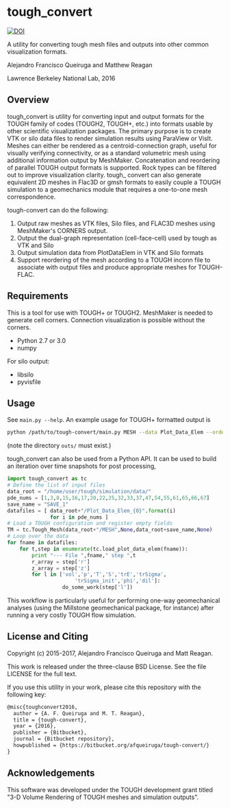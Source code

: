 tough\_convert
=============

[![DOI](https://zenodo.org/badge/DOI/10.5281/zenodo.1164418.svg)](https://doi.org/10.5281/zenodo.1164418)

A utility for converting tough mesh files and outputs into other common visualization formats.

Alejandro Francisco Queiruga and Matthew Reagan

Lawrence Berkeley National Lab, 2016

Overview
--------

tough\_convert is utility for converting input and output formats for the TOUGH family of codes (TOUGH2, TOUGH+, etc.) into formats usable by other scientific visualization packages. The primary purpose is to create VTK or silo data files to render simulation results using ParaView or VisIt. Meshes can either be rendered as a centroid-connection graph, useful for visually verifying connectivity, or as a standard volumetric mesh using additional information output by MeshMaker. Concatenation and reordering of parallel TOUGH output formats is supported. Rock types can be filtered out to improve visualization clarity. tough\_ convert can also generate equivalent 2D meshes in Flac3D or gmsh formats to easily couple a TOUGH simulation to a geomechanics module that requires a one-to-one mesh correspondence.

tough-convert can do the following:

1. Output raw meshes as VTK files, Silo files, and FLAC3D meshes using MeshMaker's CORNERS output.
2. Output the dual-graph representation (cell-face-cell) used by tough as VTK and Silo
3. Output simulation data from PlotDataElem in VTK and Silo formats
4. Support reordering of the mesh according to a TOUGH inconn file to associate with output files and
produce appropriate meshes for TOUGH-FLAC.

Requirements
------------

This is a tool for use with TOUGH+ or TOUGH2. MeshMaker is needed to generate cell corners. Connection visualization is
possible without the corners.

- Python 2.7 or 3.0
- numpy

For silo output:

- libsilo
- pyvisfile

Usage
-----

See `main.py --help`. An example usage for TOUGH+ formatted output is
```bash
python /path/to/tough-convert/main.py MESH --data Plot_Data_Elem --order SAVE --vtk outs/viz.vtk
```
(note the directory `outs/` must exist.)

tough\_convert can also be used from a Python API. It can be used to build an iteration over time snapshots for post processing,
```python
import tough_convert as tc
# Define the list of input files
data_root = "/home/user/tough/simulation/data/"
pde_nums = [1,3,8,15,16,17,20,22,25,32,33,37,47,54,55,61,65,66,67]
save_name = "SAVE_1"
datafiles = [ data_root+"/Plot_Data_Elem_{0}".format(i)
              for i in pde_nums ]
# Load a TOUGH configuration and register empty fields
TM = tc.Tough_Mesh(data_root+"/MESH",None,data_root+save_name,None)
# Loop over the data
for fname in datafiles:
    for t,step in enumerate(tc.load_plot_data_elem(fname)):
        print "--- File ",fname," step ",t
		r_array = step['r']
        z_array = step['z']
        for l in ['vol','p','T','S','trE','trSigma',
                      'trSigma_init','phi','dil']:
				  do_some_work(step['l'])
```
This workflow is particularly useful for performing one-way geomechanical analyses (using the Millstone geomechanical package, for instance) after running a very costly TOUGH flow simulation.

License and Citing
------------------

Copyright (c) 2015-2017, Alejandro Francisco Queiruga and Matt Reagan.

This work is released under the three-clause BSD License. See the file LICENSE for the full text.

If you use this utility in your work, please cite this repository with the following key:
```latex
@misc{toughconvert2016,
  author = {A. F. Queiruga and M. T. Reagan},
  title = {tough-convert},
  year = {2016},
  publisher = {Bitbucket},
  journal = {Bitbucket repository},
  howpublished = {https://bitbucket.org/afqueiruga/tough-convert/}
}
```

Acknowledgements
----------------

This software was developed under the TOUGH development grant titled "3-D Volume Rendering of TOUGH meshes and simulation outputs".
